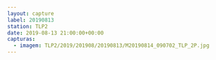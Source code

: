 ```yaml
---
layout: capture
label: 20190813
station: TLP2
date: 2019-08-13 21:00:00+00:00
capturas:
  - imagem: TLP2/2019/201908/20190813/M20190814_090702_TLP_2P.jpg
---
```

